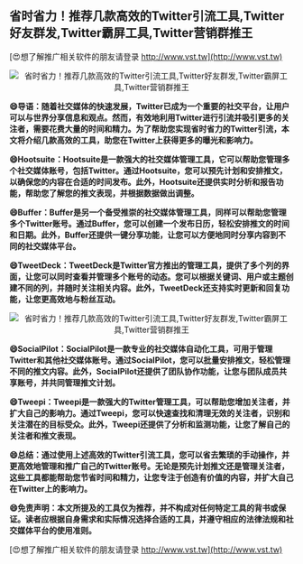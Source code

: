 ## **省时省力！推荐几款高效的Twitter引流工具,Twitter好友群发,Twitter霸屏工具,Twitter营销群推王**

[😍想了解推广相关软件的朋友请登录 http://www.vst.tw](http://www.vst.tw)

 <center><img src="https://vst.tw/MP4/tuiguang/png/5.png" alt="省时省力！推荐几款高效的Twitter引流工具,Twitter好友群发,Twitter霸屏工具,Twitter营销群推王"></center>

**😄导语：随着社交媒体的快速发展，Twitter已成为一个重要的社交平台，让用户可以与世界分享信息和观点。然而，有效地利用Twitter进行引流并吸引更多的关注者，需要花费大量的时间和精力。为了帮助您实现省时省力的Twitter引流，本文将介绍几款高效的工具，助您在Twitter上获得更多的曝光和影响力。**

**😄Hootsuite：Hootsuite是一款强大的社交媒体管理工具，它可以帮助您管理多个社交媒体账号，包括Twitter。通过Hootsuite，您可以预先计划和安排推文，以确保您的内容在合适的时间发布。此外，Hootsuite还提供实时分析和报告功能，帮助您了解您的推文表现，并根据数据做出调整。**

**😄Buffer：Buffer是另一个备受推崇的社交媒体管理工具，同样可以帮助您管理多个Twitter账号。通过Buffer，您可以创建一个发布日历，轻松安排推文的时间和日期。此外，Buffer还提供一键分享功能，让您可以方便地同时分享内容到不同的社交媒体平台。**

**😄TweetDeck：TweetDeck是Twitter官方推出的管理工具，提供了多个列的界面，让您可以同时查看并管理多个账号的动态。您可以根据关键词、用户或主题创建不同的列，并随时关注相关内容。此外，TweetDeck还支持实时更新和回复功能，让您更高效地与粉丝互动。**

 <center><img src="https://vst.tw/MP4/tuiguang/png/8.png" alt="省时省力！推荐几款高效的Twitter引流工具,Twitter好友群发,Twitter霸屏工具,Twitter营销群推王"></center>

**😄SocialPilot：SocialPilot是一款专业的社交媒体自动化工具，可用于管理Twitter和其他社交媒体账号。通过SocialPilot，您可以批量安排推文，轻松管理不同的推文内容。此外，SocialPilot还提供了团队协作功能，让您与团队成员共享账号，并共同管理推文计划。**

**😄Tweepi：Tweepi是一款强大的Twitter管理工具，可以帮助您增加关注者，并扩大自己的影响力。通过Tweepi，您可以快速查找和清理无效的关注者，识别和关注潜在的目标受众。此外，Tweepi还提供了分析和监测功能，让您了解自己的关注者和推文表现。**

**😄总结：通过使用上述高效的Twitter引流工具，您可以省去繁琐的手动操作，并更高效地管理和推广自己的Twitter账号。无论是预先计划推文还是管理关注者，这些工具都能帮助您节省时间和精力，让您专注于创造有价值的内容，并扩大自己在Twitter上的影响力。**

**😄免责声明：本文所提及的工具仅为推荐，并不构成对任何特定工具的背书或保证。读者应根据自身需求和实际情况选择合适的工具，并遵守相应的法律法规和社交媒体平台的使用准则。**

[😍想了解推广相关软件的朋友请登录 http://www.vst.tw](http://www.vst.tw)



